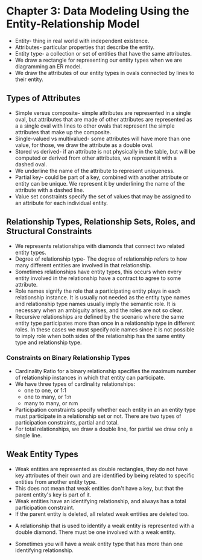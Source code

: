 # Chapter 3: Data Modeling Using the Entity-Relationship Model
- Entity- thing in real world with independent existence. 
- Attributes- particular properties that describe the entity. 
- Entity type- a collection or set of entities that have the same attributes. 
- We draw a rectangle for representing our entity types when we are diagramming an ER model. 
- We draw the attributes of our entity types in ovals connected by lines to their entity. 
## Types of Attributes
- Simple versus composite- simple attributes are represented in a single oval, but attributes that are made of other attributes are represented as a a single oval with lines to other ovals that represent the simple attributes that make up the composite. 
- Single-valued vs multivalued- some attributes will have more than one value, for those, we draw the attribute as a double oval. 
- Stored vs derived- if an attribute is not physically in the table, but will be computed or derived from other attributes, we represent it with a dashed oval. 
- We underline the name of the attribute to represent uniqueness. 
- Partial key- could be part of a key, combined with another attribute or entity can be unique. We represent it by underlining the name of the attribute with a dashed line. 
- Value set constraints specify the set of values that may be assigned to an attribute for each individual entity. 
## Relationship Types, Relationship Sets, Roles, and Structural Constraints
- We represents relationships with diamonds that connect two related entity types. 
- Degree of relationship type- The degree of relationship refers to how many different entities are involved in that relationship. 
- Sometimes relationships have entity types, this occurs when every entity involved in the relationship have a contract to agree to some attribute.
- Role names signify the role that a participating entity plays in each relationship instance. It is usually not needed as the entity type names and relationship type names usually imply the semantic role. It is necessary when an ambiguity arises, and the roles are not so clear. 
- Recursive relationships are defined by the scenario where the same entity type participates more than once in a relationship type in different roles. In these cases we must specify role names since it is not possible to imply role when both sides of the relationship has the same entity type and relationship type. 
### Constraints on Binary Relationship Types
- Cardinality Ratio for a binary relationship specifies the maximum number of relationship instances in which that entity can participate. 
- We have three types of cardinality relationships: 
	- one to one, or 1:1
	- one to many, or 1:n
	- many to many, or n:m
- Participation constraints specify whether each entity in an an entity type must participate in a relationship set or not. There are two types of participation constraints, partial and total. 
- For total relationships, we draw a double line, for partial we draw only a single line. 
## Weak Entity Types
- Weak entities are represented as double rectangles, they do not have key attributes of their own and are identified by being related to specific entities from another entity type. 
- This does not mean that weak entities don't have a key, but that the parent entity's key is part of it. 
- Weak entities have an identifying relationship, and always has a total participation constraint. 
- If the parent entity is deleted, all related weak entities are deleted too. 
* A relationship that is used to identify a weak entity is represented with a double diamond. There must be one involved with a weak entity. 
- Sometimes you will have a weak entity type that has more than one identifying relationship. 